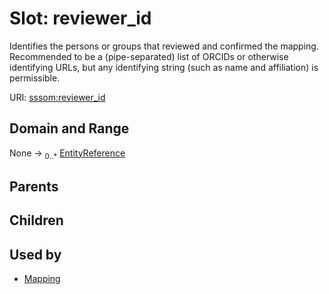 
# Slot: reviewer_id


Identifies the persons or groups that reviewed and confirmed the mapping. Recommended to be a (pipe-separated) list of ORCIDs or otherwise identifying URLs, but any identifying string (such as name and affiliation) is permissible.

URI: [sssom:reviewer_id](https://w3id.org/sssom/reviewer_id)


## Domain and Range

None &#8594;  <sub>0..\*</sub> [EntityReference](types/EntityReference.md)

## Parents


## Children


## Used by

 * [Mapping](Mapping.md)
